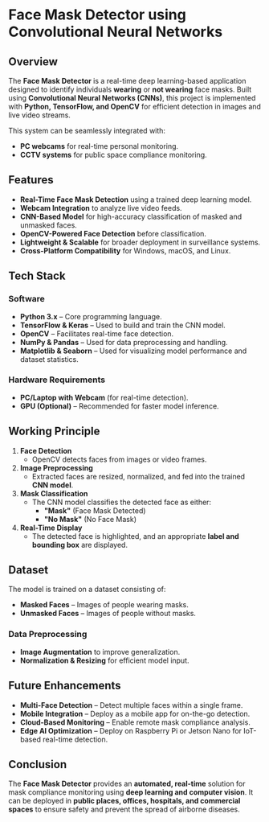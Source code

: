 # Face Mask Detector using Convolutional Neural Networks  

## Overview  
The **Face Mask Detector** is a real-time deep learning-based application designed to identify individuals **wearing** or **not wearing** face masks. Built using **Convolutional Neural Networks (CNNs)**, this project is implemented with **Python, TensorFlow, and OpenCV** for efficient detection in images and live video streams.  

This system can be seamlessly integrated with:  
- **PC webcams** for real-time personal monitoring.  
- **CCTV systems** for public space compliance monitoring.  

## Features  
- **Real-Time Face Mask Detection** using a trained deep learning model.  
- **Webcam Integration** to analyze live video feeds.  
- **CNN-Based Model** for high-accuracy classification of masked and unmasked faces.  
- **OpenCV-Powered Face Detection** before classification.  
- **Lightweight & Scalable** for broader deployment in surveillance systems.  
- **Cross-Platform Compatibility** for Windows, macOS, and Linux.  

## Tech Stack  

### Software  
- **Python 3.x** – Core programming language.  
- **TensorFlow & Keras** – Used to build and train the CNN model.  
- **OpenCV** – Facilitates real-time face detection.  
- **NumPy & Pandas** – Used for data preprocessing and handling.  
- **Matplotlib & Seaborn** – Used for visualizing model performance and dataset statistics.  

### Hardware Requirements  
- **PC/Laptop with Webcam** (for real-time detection).  
- **GPU (Optional)** – Recommended for faster model inference.  

## Working Principle  

1. **Face Detection**  
   - OpenCV detects faces from images or video frames.  
2. **Image Preprocessing**  
   - Extracted faces are resized, normalized, and fed into the trained **CNN model**.  
3. **Mask Classification**  
   - The CNN model classifies the detected face as either:  
     - **"Mask"** (Face Mask Detected)  
     - **"No Mask"** (No Face Mask)  
4. **Real-Time Display**  
   - The detected face is highlighted, and an appropriate **label and bounding box** are displayed.  

## Dataset  
The model is trained on a dataset consisting of:  

- **Masked Faces** – Images of people wearing masks.  
- **Unmasked Faces** – Images of people without masks.  

### Data Preprocessing  
- **Image Augmentation** to improve generalization.  
- **Normalization & Resizing** for efficient model input.  

## Future Enhancements  
- **Multi-Face Detection** – Detect multiple faces within a single frame.  
- **Mobile Integration** – Deploy as a mobile app for on-the-go detection.  
- **Cloud-Based Monitoring** – Enable remote mask compliance analysis.  
- **Edge AI Optimization** – Deploy on Raspberry Pi or Jetson Nano for IoT-based real-time detection.  

## Conclusion  
The **Face Mask Detector** provides an **automated, real-time** solution for mask compliance monitoring using **deep learning and computer vision**. It can be deployed in **public places, offices, hospitals, and commercial spaces** to ensure safety and prevent the spread of airborne diseases.  

